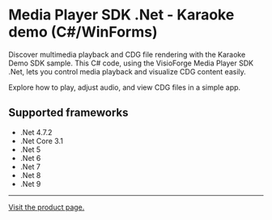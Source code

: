 ﻿# Media Player SDK .Net - Karaoke demo (C#/WinForms)

Discover multimedia playback and CDG file rendering with the Karaoke Demo SDK sample. This C# code, using the VisioForge Media Player SDK .Net, lets you control media playback and visualize CDG content easily. 

Explore how to play, adjust audio, and view CDG files in a simple app.

## Supported frameworks

- .Net 4.7.2
- .Net Core 3.1
- .Net 5
- .Net 6
- .Net 7
- .Net 8
- .Net 9

---

[Visit the product page.](https://www.visioforge.com/media-player-sdk-net)

